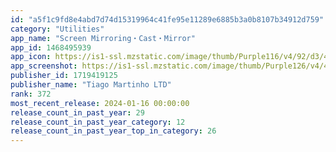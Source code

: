 ```yaml
---
id: "a5f1c9fd8e4abd7d74d15319964c41fe95e11289e6885b3a0b8107b34912d759"
category: "Utilities"
app_name: "Screen Mirroring・Cast・Mirror"
app_id: 1468495939
app_icon: https://is1-ssl.mzstatic.com/image/thumb/Purple116/v4/92/d3/4a/92d34a09-3324-c109-b7e6-71f94a7a0807/AppIcon-0-0-1x_U007epad-0-0-85-220.png/1024x1024bb.png
app_screenshot: https://is1-ssl.mzstatic.com/image/thumb/Purple126/v4/41/8f/2f/418f2fad-a231-a99a-f31e-7042d4ad3e90/4ede29e3-4a17-495c-9f3b-a493c85e7bd8_1242x2688pink-01-01.png/1242x2688bb.png
publisher_id: 1719419125
publisher_name: "Tiago Martinho LTD"
rank: 372
most_recent_release: 2024-01-16 00:00:00
release_count_in_past_year: 29
release_count_in_past_year_category: 12
release_count_in_past_year_top_in_category: 26
---
```

